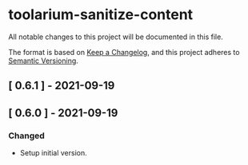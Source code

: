 # toolarium-sanitize-content

All notable changes to this project will be documented in this file.

The format is based on [Keep a Changelog](https://keepachangelog.com/en/1.0.0/),
and this project adheres to [Semantic Versioning](https://semver.org/spec/v2.0.0.html).

## [ 0.6.1 ] - 2021-09-19

## [ 0.6.0 ] - 2021-09-19
### Changed
- Setup initial version.
